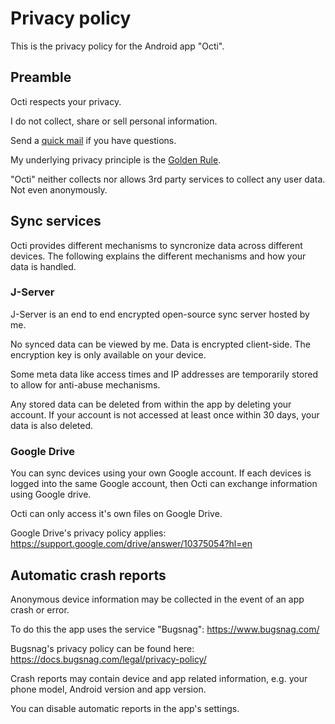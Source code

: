 # Privacy policy

This is the privacy policy for the Android app "Octi".

## Preamble

Octi respects your privacy.

I do not collect, share or sell personal information.

Send a [quick mail](mailto:support@darken.eu) if you have questions.

My underlying privacy principle is the [Golden Rule](https://en.wikipedia.org/wiki/Golden_Rule).

"Octi" neither collects nor allows 3rd party services to collect any user data. Not even anonymously.

## Sync services

Octi provides different mechanisms to syncronize data across different devices. The following explains the different
mechanisms and how your data is handled.

### J-Server

J-Server is an end to end encrypted open-source sync server hosted by me.

No synced data can be viewed by me. Data is encrypted client-side. The encryption key is only available on your device.

Some meta data like access times and IP addresses are temporarily stored to allow for anti-abuse mechanisms.

Any stored data can be deleted from within the app by deleting your account. If your account is not accessed at least
once within 30 days, your data is also deleted.

### Google Drive

You can sync devices using your own Google account. If each devices is logged into the same Google account, then Octi
can exchange information using Google drive.

Octi can only access it's own files on Google Drive.

Google Drive's privacy policy applies:
https://support.google.com/drive/answer/10375054?hl=en

## Automatic crash reports

Anonymous device information may be collected in the event of an app crash or error.

To do this the app uses the service "Bugsnag":
https://www.bugsnag.com/

Bugsnag's privacy policy can be found here:
https://docs.bugsnag.com/legal/privacy-policy/

Crash reports may contain device and app related information, e.g. your phone model, Android version and app version.

You can disable automatic reports in the app's settings.